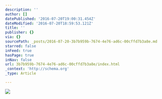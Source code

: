 ```yaml
---
description: ''
author: []
datePublished: '2016-07-20T19:00:31.454Z'
dateModified: '2016-07-20T18:59:53.121Z'
title: ''
publisher: {}
via: {}
sourcePath: _posts/2016-07-20-3b7b959b-7674-4e76-ad6c-00cffd7b3a8e.md
starred: false
inFeed: true
hasPage: true
inNav: false
url: 3b7b959b-7674-4e76-ad6c-00cffd7b3a8e/index.html
_context: 'http://schema.org'
_type: Article

---
```

![](https://the-grid-user-content.s3-us-west-2.amazonaws.com/01383e19-3f91-46b3-8f05-b3fe2265f216.jpg)